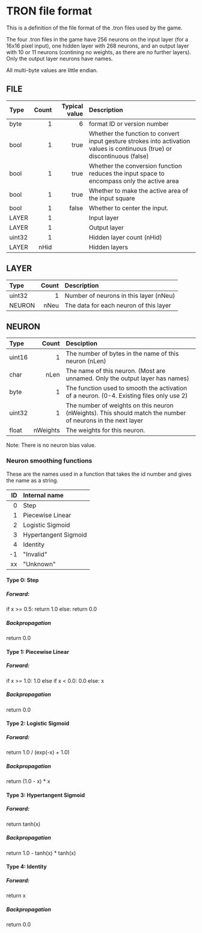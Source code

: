 # TRON file format

This is a definition of the file format of the .tron files used by the game.

The four .tron files in the game have 256 neurons on the input layer (for a 16x16 pixel input), one hidden layer with
268 neurons, and an output layer with 10 or 11 neurons (contining no weights, as there are no further layers). Only
the output layer neurons have names.

All multi-byte values are little endian.

## FILE

| Type   | Count | Typical value | Description |
| :---   | ----: | ------------: | :---------- |
| byte   |     1 |     6 | format ID or version number |
| bool   |     1 |  true | Whether the function to convert input gesture strokes into activation values is continuous (true) or discontinuous (false) |
| bool   |     1 |  true | Whether the conversion function reduces the input space to encompass only the active area |
| bool   |     1 |  true | Whether to make the active area of the input square |
| bool   |     1 | false | Whether to center the input. |
| LAYER  |     1 |       | Input layer |
| LAYER  |     1 |       | Output layer |
| uint32 |     1 |       | Hidden layer count (nHid) |
| LAYER  | nHid  |       | Hidden layers |

## LAYER

| Type   | Count | Description |
| :----- | ----: | :---------- |
| uint32 |     1 | Number of neurons in this layer (nNeu) |
| NEURON | nNeu  | The data for each neuron of this layer  |

## NEURON

| Type   |    Count | Desciption |
| :----- | -------: | :--------- |
| uint16 |        1 | The number of bytes in the name of this neuron (nLen) |
| char   |    nLen  | The name of this neuron. (Most are unnamed. Only the output layer has names) |
| byte   |        1 | The function used to smooth the activation of a neuron. (0-4. Existing files only use 2) |
| uint32 |        1 | The number of weights on this neuron (nWeights). This should match the number of neurons in the next layer |
| float  | nWeights | The weights for this neuron.

Note: There is no neuron bias value.

### Neuron smoothing functions

These are the names used in a function that takes the id number and gives the name as a string.

| ID | Internal name        |
| -: | :------------------- |
| 0  | Step                 |
| 1  | Piecewise Linear     |
| 2  | Logistic Sigmoid     |
| 3  | Hypertangent Sigmoid |
| 4  | Identity             |
| -1 | "Invalid"            |
| xx | "Unknown"            |

#### Type 0: Step

##### Forward:

if x >= 0.5:
	return 1.0
else:
	return 0.0

##### Backpropagation

return 0.0

#### Type 1: Piecewise Linear

##### Forward:

if x >= 1.0:
	1.0
else if x < 0.0:
	0.0
else:
	x

##### Backpropagation

return 0.0

#### Type 2: Logistic Sigmoid

##### Forward:

return 1.0 / (exp(-x) + 1.0)

##### Backpropagation

return (1.0 - x) * x

#### Type 3: Hypertangent Sigmoid

##### Forward:

return tanh(x)

##### Backpropagation

return 1.0 - tanh(x) * tanh(x)

#### Type 4: Identity

##### Forward:

return x

##### Backpropagation

return 0.0
